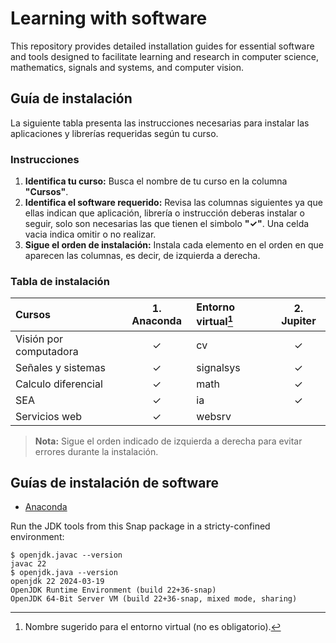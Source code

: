 # Learning with software
This repository provides detailed installation guides for essential software and tools designed to facilitate learning and research in computer science, mathematics, signals and systems, and computer vision. 

## Guía de instalación

La siguiente tabla presenta las instrucciones necesarias para instalar las aplicaciones y librerías requeridas según tu curso.

### Instrucciones

1. **Identifica tu curso:** Busca el nombre de tu curso en la columna **"Cursos"**.
2. **Identifica el software requerido:** Revisa las columnas siguientes ya que ellas indican que aplicación, librería o instrucción deberas instalar o seguir, solo son necesarias las que tienen el simbolo **"✓"**. Una celda vacia indica omitir o no realizar.
3. **Sigue el orden de instalación:** Instala cada elemento en el orden en que aparecen las columnas, es decir, de izquierda a derecha.

### Tabla de instalación

| Cursos                    | 1. Anaconda | Entorno virtual[^1] | 2. Jupiter |
| :------------------------ | :---------: | :---                | :---:      |
| Visión por computadora    | ✓           | cv                  | ✓         |
| Señales y sistemas        | ✓           | signalsys           | ✓         |
| Calculo diferencial       | ✓           | math                | ✓         |
| SEA                       | ✓           | ia                  | ✓         |
| Servicios web             | ✓           | websrv              |           |

[^1]: Nombre sugerido para el entorno virtual (no es obligatorio).

> **Nota:** Sigue el orden indicado de izquierda a derecha para evitar errores durante la instalación.

## Guías de instalación de software

- [Anaconda](guides/conda/conda-install.md)


Run the JDK tools from this Snap package in a stricty-confined environment:

```console
$ openjdk.javac --version
javac 22
$ openjdk.java --version
openjdk 22 2024-03-19
OpenJDK Runtime Environment (build 22+36-snap)
OpenJDK 64-Bit Server VM (build 22+36-snap, mixed mode, sharing)
```
